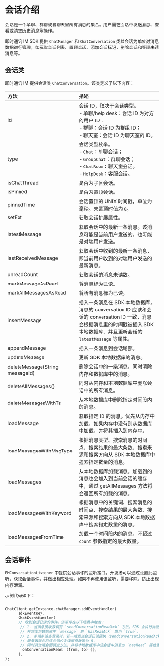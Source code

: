 
# 会话介绍

<Toc />

会话是一个单聊、群聊或者聊天室所有消息的集合。用户需在会话中发送消息、查看或清空历史消息等操作。

即时通讯 IM SDK 提供 `ChatManager` 和 `ChatConversation` 类以会话为单位对消息数据进行管理，如获取会话列表、置顶会话、添加会话标记、删除会话和管理未读消息等。

## 会话类

即时通讯 IM 提供会话类 `ChatConversation`。该类定义了以下内容：

| 方法  | 描述         |
| :--------- | :------- |
| id      | 会话 ID，取决于会话类型。<br/> - 单聊/help desk：会话 ID 为对方的用户 ID；<br/> - 群聊：会话 ID 为群组 ID；<br/> - 聊天室：会话 ID 为聊天室的 ID。|
| type | 会话类型枚举。<br/> - `Chat`：单聊会话；<br/> - `GroupChat`：群聊会话；<br/> - `ChatRoom`：聊天室会话。 <br/> - `HelpDesk`：客服会话。    |
| isChatThread      | 是否为子区会话。        |
| isPinned     | 是否为置顶会话。       |
| pinnedTime  | 会话置顶的 UNIX 时间戳，单位为毫秒。未置顶时值为 `0`。   |
| setExt  | 获取会话扩展属性。    |
| latestMessage  | 获取会话中的最新一条消息。该消息可能是当前用户发送的，也可能是对端用户发送。       |
| lastReceivedMessage  | 获取会话中收到的最新一条消息，即当前用户收到的对端用户发送的最新消息。    |
| unreadCount  | 获取会话的消息未读数。     |
| markMessageAsRead  | 将消息标为已读。    |
| markAllMessagesAsRead  | 将所有消息标为已读。    |
| insertMessage  | 插入一条消息在 SDK 本地数据库，消息的 conversation ID 应该和会话的 conversation ID 一致，消息会根据消息里的时间戳被插入 SDK 本地数据库，并且更新会话的 `latestMessage` 等属性。    |
| appendMessage  | 插入一条消息到会话尾部。    |
| updateMessage  | 更新 SDK 本地数据库的消息。    |
| deleteMessage(String messageId)  | 删除会话中的一条消息，同时清除内存和数据库中的消息。    |
| deleteAllMessages()  | 同时从内存和本地数据库中删除会话中的所有消息。     |
| deleteMessagesWithTs  | 从本地数据库中删除指定时间段内的消息。    |
| loadMessage  | 获取指定 ID 的消息。优先从内存中加载，如果内存中没有则从数据库中加载，并将其插入到内存中。     |
| loadMessagesWithMsgType  | 根据消息类型、搜索消息的时间点、搜索结果的最大条数、搜索来源和搜索方向从 SDK 本地数据库中搜索指定数量的消息。    |
| loadMessages  | 从本地数据库加载消息。加载到的消息也会加入到当前会话的缓存中，通过 getAllMessages 方法将会返回所有加载的消息。|
| loadMessagesWithKeyword  | 根据消息中的关键词、搜索消息的时间点、搜索结果的最大条数、搜索来源和搜索方向从 SDK 本地数据库中搜索指定数量的消息。     |
| loadMessagesFromTime  | 加载一个时间段内的消息，不超过 `count` 参数指定的最大数量。    |

## 会话事件

`EMConversationListener` 中提供会话事件的监听接口。开发者可以通过设置此监听，获取会话事件，并做出相应处理。如果不再使用该监听，需要移除，防止出现内存泄漏。

示例代码如下：

```dart

ChatClient.getInstance.chatManager.addEventHandler(
      sdkEventKey,
      ChatEventHandler(
      // 收到会话已读的事件。该事件在以下场景中触发：
       // 1. 当消息接收放调用 `sendConversationReadAck` 方法，SDK 会执行此回调，
       // 并将本地数据库中 `Message` 的 `hasReadAck` 置为 `true`.
       // 2. 多端多设备登录时，若一端发送会话已读回执（sendConversationReadAck），
       // 服务器端会将该会话的未读消息数置为 0，
       // 同时其他端会回调此方法，并将本地数据库中该会话中消息的 `hasRead` 属性置为 `true`。
        onConversationRead: (from, to) {}, 
      ),
);

```






